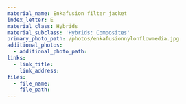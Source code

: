```yaml
---
material_name: Enkafusion filter jacket
index_letter: E
material_class: Hybrids
material_subclass: 'Hybrids: Composites'
primary_photo_path: /photos/enkafusionnylonflowmedia.jpg
additional_photos:
  - additional_photo_path:
links:
  - link_title:
    link_address:
files:
  - file_name:
    file_path:
---
```




